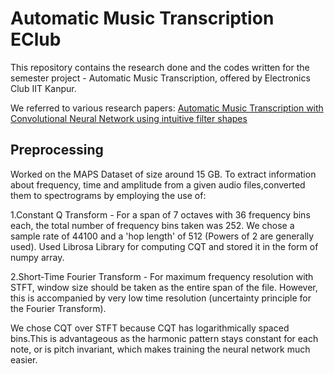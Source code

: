 # Automatic Music Transcription EClub

This repository contains the research done and the codes written for the semester project - Automatic Music Transcription, offered by Electronics Club IIT Kanpur.

We referred to various research papers:
[Automatic Music Transcription with Convolutional Neural Network using intuitive filter shapes](https://github.com/shrutinisal/AMT_EClub/blob/master/AMT.pdf)

## Preprocessing
Worked on the MAPS Dataset of size around 15 GB. To extract information about frequency, time and amplitude from a given audio files,converted them to spectrograms by employing the use of:

 1.Constant Q Transform - For a span of 7 octaves with 36 frequency bins each, the total number of frequency bins taken was 252. We chose a sample rate of 44100 and a 'hop length' of 512 (Powers of 2 are generally used). Used Librosa Library for computing CQT and stored it in the form of numpy array.
 
 2.Short-Time Fourier Transform - For maximum frequency resolution with STFT, window size should be taken as the entire span of the file. However, this is accompanied by very low time resolution (uncertainty principle for the Fourier Transform).

 We chose CQT over STFT because CQT has logarithmically spaced bins.This is advantageous as the harmonic pattern stays
constant for each note, or is pitch invariant, which makes training the neural network
much easier.
